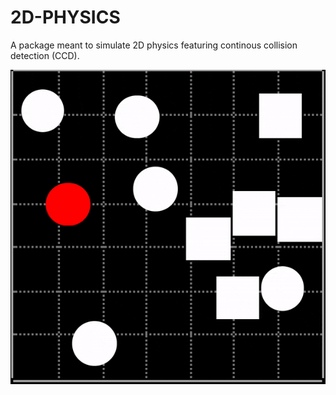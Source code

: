 # 2D-PHYSICS
A package meant to simulate 2D physics featuring continous collision detection (CCD).

![2d-physics](./2d-physics.gif)
